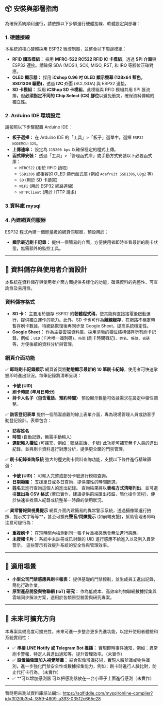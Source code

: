 ## 📦 安裝與部署指南

為確保系統順利運行，請依照以下步驟進行硬體接線、軟體設定與部署：

### 1. 硬體接線

本系統的核心硬體採用 ESP32 微控制器，並整合以下周邊模組：

* **RFID 讀取模組：** 採用 **MFRC-522 RC522 RFID IC 卡模組**，透過 **SPI 介面**與 ESP32 連接。請確保 SDA (MOSI), SCK, MISO, RST, 和 IRQ 等腳位正確對應。
* **OLED 顯示器：** 採用 **iCshop 0.96 吋 OLED 顯示螢幕 (128x64 藍色，SSD1306 驅動)**，透過 **I2C 介面** (SCL/SDA) 與 ESP32 連接。
* **SD 卡模組：** 採用 **iCShop SD 卡模組**。此模組與 RFID 模組共用 SPI 匯流排，但**必須指定不同的 Chip Select (CS) 腳位**以避免衝突，確保資料傳輸的獨立性。

### 2. Arduino IDE 環境設定

請按照以下步驟配置 Arduino IDE：

* **板子選擇：** 在 Arduino IDE 的「工具」>「板子」選單中，選擇 `ESP32 NODEMCU-32S`。
* **上傳速率：** 設定為 `115200 bps` 以確保穩定的程式上傳。
* **函式庫安裝：** 透過「工具」>「管理函式庫」或手動方式安裝以下必要函式庫：
    * `MFRC522` (用於 RFID 讀取)
    * `SSD1306` 或相容的 OLED 顯示函式庫 (例如 `Adafruit SSD1306`, `U8g2` 等)
    * `SD` (用於 SD 卡讀寫)
    * `WiFi` (用於 ESP32 網路連線)
    * `HTTPClient` (用於 HTTP 請求)

### 3.資料庫 mysql


### 4. 內建網頁伺服器

ESP32 程式內建一個輕量級的網頁伺服器，預設用於：

* **顯示最近刷卡記錄：** 提供一個簡易的介面，方便使用者即時查看最新的刷卡狀態，無需額外的監控工具。

---

## 📄 資料儲存與使用者介面設計

本系統在資料儲存與使用者介面方面提供多樣化的功能，確保資料的完整性、可查詢性及易用性。

### 資料儲存格式

* **SD 卡：** 主要用於儲存 ESP32 的**韌體程式碼**，使其能夠直接接電後啟動運行，提供獨立運作的能力。此外，SD 卡也可作為**離線緩存**，在網路不穩定時暫存刷卡數據，待網路恢復後再同步至 Google Sheet，提高系統穩定性。
* **Google Sheet：** 作為主要雲端資料庫，採用清晰的欄位結構儲存所有刷卡記錄，例如：`UID` (卡片唯一識別碼)、`時間` (刷卡時間戳記)、`姓名`、`帳號`、`密碼` 等，方便後續的資料分析與管理。

### 網頁介面功能

✅ **即時刷卡記錄顯示**
網頁首頁將**動態顯示最新的 10 筆刷卡紀錄**，使用者可快速掌握即時進出狀況。每筆記錄將清晰呈現：
* **卡號 (UID)**
* **刷卡時間 (年月日時分)**
* **持卡人名子（包含電話、預約時間）**
預設顯示數量可依據需求在設定中彈性調整。

✅ **訪客登記表單**
提供一個簡潔直觀的線上表單介面，專為現場管理人員或訪客手動登記設計。表單包含：
* **訪客姓名**
* **時間** (自動記錄，無需手動輸入)
* **選配輸入欄位** (可擴充，例如：聯絡電話、卡號)
此功能可補充無卡人員的進出紀錄，並與刷卡資料進行對應分析，提供更全面的門禁管理。

✅ **刷卡紀錄查詢系統**
強大的歷史刷卡資料查詢功能，支援以下條件進行精確篩選：
* **卡號 (UID)：** 可輸入完整或部分卡號進行模糊查詢。
* **日期範圍：** 支援單日或多日查詢，提供彈性的時間篩選。
* **姓名**去進行查詢這個人的進出紀錄。 
查詢結果將以**表格方式清晰列出**，並可選擇**匯出為 CSV 格式** (若已實作，建議提供前端匯出按鈕，簡化操作流程)，便於快速查找個人紀錄或統整某一時段的使用狀況。

✅ **異常警報與視覺提示**
網頁介面內建簡易的異常警示系統，透過攝像頭進行拍照、提示文字等等**，甚至可擴充**聲音/閃爍提示** (如前端支援)，幫助管理者即時注意可疑行為：
* **重複刷卡：** 在短時間內檢測到同一張卡片重複感應會無法進行感應。
* **未授權卡片：** 系統中未註冊或已封鎖的 UID 進行感應不給進入以及列入異常警示。
這些警示有效提升系統的安全性與管理效率。

---

## 🧪 適用場景
* **小型公司門禁感應與刷卡報表：** 提供基礎的門禁控制，並生成員工進出記錄，簡化行政作業。
* **原型產品開發與物聯網 (IoT) 研究：** 作為低成本、高效率的物聯網數據採集與雲端同步解決方案，適用於各類原型驗證與研究專案。
---

## 📌 未來可擴充方向

本專案具備高度可擴充性，未來可進一步整合更多先進功能，以提升使用者體驗和系統實用性：
* ✅ **串接 LINE Notify 或 Telegram Bot 推播：** 實現即時事件通知，例如：異常刷卡警報、特定人員進出通知等，提升管理效率。（未實作）
* ✅ **設置攝像頭加入視覺辨識：** 結合影像辨識技術，實現人臉辨識或物件識別，進一步強化門禁安全性或數據採集能力，例如：刷卡時進行人臉比對，防止代打卡行為。（未實作）
* ✅ **可以增加感測器 可以把感測器放在一台小車子上面進行感測（未實作）
---
暫時用來測試資料庫語法網址:  https://sqlfiddle.com/mysql/online-compiler?id=3020b3b4-f859-4809-a393-03512c665e28

